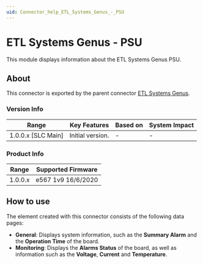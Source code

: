 ```yaml
---
uid: Connector_help_ETL_Systems_Genus_-_PSU
---
```


# ETL Systems Genus - PSU

This module displays information about the ETL Systems Genus PSU.

## About

This connector is exported by the parent connector [ETL Systems Genus](xref:Connector_help_ETL_Systems_Genus).

### Version Info

| **Range**            | **Key Features** | **Based on** | **System Impact** |
|----------------------|------------------|--------------|-------------------|
| 1.0.0.x \[SLC Main\] | Initial version. | \-           | \-                |

### Product Info

| **Range** | **Supported Firmware** |
|-----------|------------------------|
| 1.0.0.x   | e567 1v9 16/6/2020     |

## How to use

The element created with this connector consists of the following data pages:

- **General**: Displays system information, such as the **Summary Alarm** and the **Operation Time** of the board.
- **Monitoring**: Displays the **Alarms Status** of the board, as well as information such as the **Voltage**, **Current** and **Temperature**.
